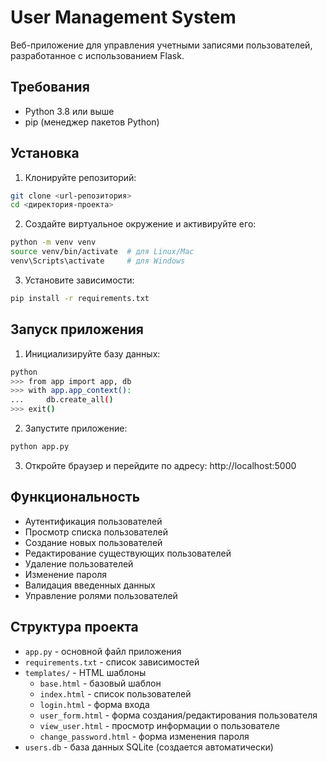 # User Management System

Веб-приложение для управления учетными записями пользователей, разработанное с использованием Flask.

## Требования

- Python 3.8 или выше
- pip (менеджер пакетов Python)

## Установка

1. Клонируйте репозиторий:
```bash
git clone <url-репозитория>
cd <директория-проекта>
```

2. Создайте виртуальное окружение и активируйте его:
```bash
python -m venv venv
source venv/bin/activate  # для Linux/Mac
venv\Scripts\activate     # для Windows
```

3. Установите зависимости:
```bash
pip install -r requirements.txt
```

## Запуск приложения

1. Инициализируйте базу данных:
```bash
python
>>> from app import app, db
>>> with app.app_context():
...     db.create_all()
>>> exit()
```

2. Запустите приложение:
```bash
python app.py
```

3. Откройте браузер и перейдите по адресу: http://localhost:5000

## Функциональность

- Аутентификация пользователей
- Просмотр списка пользователей
- Создание новых пользователей
- Редактирование существующих пользователей
- Удаление пользователей
- Изменение пароля
- Валидация введенных данных
- Управление ролями пользователей

## Структура проекта

- `app.py` - основной файл приложения
- `requirements.txt` - список зависимостей
- `templates/` - HTML шаблоны
  - `base.html` - базовый шаблон
  - `index.html` - список пользователей
  - `login.html` - форма входа
  - `user_form.html` - форма создания/редактирования пользователя
  - `view_user.html` - просмотр информации о пользователе
  - `change_password.html` - форма изменения пароля
- `users.db` - база данных SQLite (создается автоматически) 
